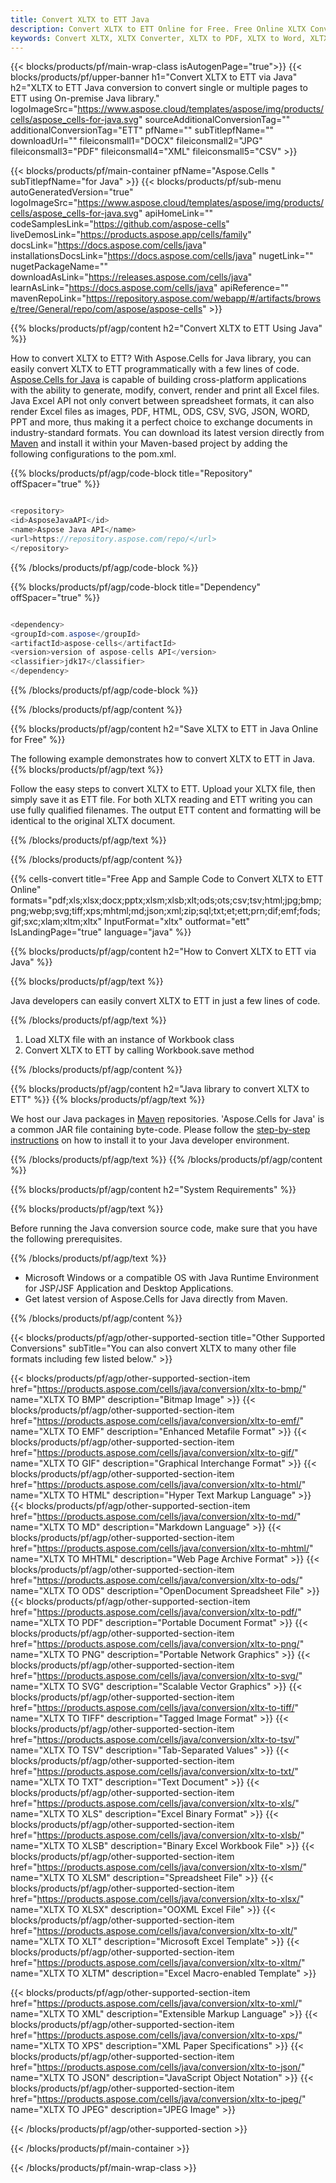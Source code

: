 ```yaml
---
title: Convert XLTX to ETT Java 
description: Convert XLTX to ETT Online for Free. Free Online XLTX Converter. Convert XLTX to Word, Excel, PPTX, PDF, JPG, HTML, ODS, BMP, PNG, SVG, XPS and more.
keywords: Convert XLTX, XLTX Converter, XLTX to PDF, XLTX to Word, XLTX to PPT, XLTX to Image
---
```


{{< blocks/products/pf/main-wrap-class isAutogenPage="true">}}
{{< blocks/products/pf/upper-banner h1="Convert XLTX to ETT via Java" h2="XLTX to ETT Java conversion to convert single or multiple pages to ETT using On-premise Java library." logoImageSrc="https://www.aspose.cloud/templates/aspose/img/products/cells/aspose_cells-for-java.svg" sourceAdditionalConversionTag="" additionalConversionTag="ETT" pfName="" subTitlepfName="" downloadUrl="" fileiconsmall1="DOCX" fileiconsmall2="JPG" fileiconsmall3="PDF" fileiconsmall4="XML" fileiconsmall5="CSV" >}}

{{< blocks/products/pf/main-container pfName="Aspose.Cells " subTitlepfName="for Java" >}}
{{< blocks/products/pf/sub-menu autoGeneratedVersion="true" logoImageSrc="https://www.aspose.cloud/templates/aspose/img/products/cells/aspose_cells-for-java.svg" apiHomeLink="" codeSamplesLink="https://github.com/aspose-cells" liveDemosLink="https://products.aspose.app/cells/family" docsLink="https://docs.aspose.com/cells/java" installationsDocsLink="https://docs.aspose.com/cells/java" nugetLink="" nugetPackageName="" downloadAsLink="https://releases.aspose.com/cells/java" learnAsLink="https://docs.aspose.com/cells/java" apiReference="" mavenRepoLink="https://repository.aspose.com/webapp/#/artifacts/browse/tree/General/repo/com/aspose/aspose-cells" >}}


{{% blocks/products/pf/agp/content h2="Convert XLTX to ETT Using Java" %}}

How to convert XLTX to ETT? With Aspose.Cells for Java library, you can easily convert XLTX to ETT programmatically with  a few lines of code. [Aspose.Cells for Java](https://products.aspose.com/cells/java) is capable of building cross-platform applications with the ability to generate, modify, convert, render and print all Excel files. Java Excel API not only convert between spreadsheet formats, it can also render Excel files as images, PDF, HTML, ODS, CSV, SVG, JSON, WORD, PPT and more, thus making it a perfect choice to exchange documents in industry-standard formats. You can download its latest version directly from [Maven](https://repository.aspose.com/webapp/#/artifacts/browse/tree/General/repo/com/aspose/aspose-cells) and install it within your Maven-based project by adding the following configurations to the pom.xml.

{{% blocks/products/pf/agp/code-block title="Repository" offSpacer="true" %}}

```cs

<repository>
<id>AsposeJavaAPI</id>
<name>Aspose Java API</name>
<url>https://repository.aspose.com/repo/</url>
</repository>

```

{{% /blocks/products/pf/agp/code-block %}}

{{% blocks/products/pf/agp/code-block title="Dependency" offSpacer="true" %}}

```cs

<dependency>
<groupId>com.aspose</groupId>
<artifactId>aspose-cells</artifactId>
<version>version of aspose-cells API</version>
<classifier>jdk17</classifier>
</dependency>

```

{{% /blocks/products/pf/agp/code-block %}}

{{% /blocks/products/pf/agp/content %}}

{{% blocks/products/pf/agp/content h2="Save XLTX to ETT in Java Online for Free" %}}

The following example demonstrates how to convert XLTX to ETT in Java.
{{% blocks/products/pf/agp/text %}}

Follow the easy steps to convert XLTX to ETT. Upload your XLTX file, then simply save it as ETT file. For both XLTX reading and ETT writing you can use fully qualified filenames. The output ETT content and formatting will be identical to the original XLTX document.

{{% /blocks/products/pf/agp/text %}}

{{% /blocks/products/pf/agp/content %}}

{{% cells-convert title="Free App and Sample Code to Convert XLTX to ETT Online" formats="pdf;xls;xlsx;docx;pptx;xlsm;xlsb;xlt;ods;ots;csv;tsv;html;jpg;bmp;png;webp;svg;tiff;xps;mhtml;md;json;xml;zip;sql;txt;et;ett;prn;dif;emf;fods;gif;sxc;xlam;xltm;xltx" InputFormat="xltx" outformat="ett" IsLandingPage="true" language="java" %}}

{{% blocks/products/pf/agp/content h2="How to Convert XLTX to ETT via Java" %}}

{{% blocks/products/pf/agp/text %}}

 Java developers can easily convert XLTX to ETT in just a few lines of code.

{{% /blocks/products/pf/agp/text %}}

1.  Load XLTX file with an instance of Workbook class
1.  Convert XLTX to ETT by calling Workbook.save method

{{% /blocks/products/pf/agp/content %}}

{{% blocks/products/pf/agp/content h2="Java library to convert XLTX to ETT" %}}
{{% blocks/products/pf/agp/text %}}

We host our Java packages in [Maven](https://repository.aspose.com/webapp/#/artifacts/browse/tree/General/repo/com/aspose/aspose-cells) repositories. 'Aspose.Cells for Java' is a common JAR file containing byte-code. Please follow the [step-by-step instructions](https://docs.aspose.com/cells/java/installation/) on how to install it to your Java developer environment.

{{% /blocks/products/pf/agp/text %}}
{{% /blocks/products/pf/agp/content %}}

{{% blocks/products/pf/agp/content h2="System Requirements" %}}

{{% blocks/products/pf/agp/text %}}

 Before running the Java conversion source code, make sure that you have the following prerequisites.

{{% /blocks/products/pf/agp/text %}}

- Microsoft Windows or a compatible OS with Java Runtime Environment for JSP/JSF Application and Desktop Applications.
- Get latest version of Aspose.Cells for Java directly from Maven.

{{% /blocks/products/pf/agp/content %}}


{{< blocks/products/pf/agp/other-supported-section title="Other Supported Conversions" subTitle="You can also convert XLTX to many other file formats including few listed below." >}}

{{< blocks/products/pf/agp/other-supported-section-item href="https://products.aspose.com/cells/java/conversion/xltx-to-bmp/" name="XLTX TO BMP" description="Bitmap Image" >}}
{{< blocks/products/pf/agp/other-supported-section-item href="https://products.aspose.com/cells/java/conversion/xltx-to-emf/" name="XLTX TO EMF" description="Enhanced Metafile Format" >}}
{{< blocks/products/pf/agp/other-supported-section-item href="https://products.aspose.com/cells/java/conversion/xltx-to-gif/" name="XLTX TO GIF" description="Graphical Interchange Format" >}}
{{< blocks/products/pf/agp/other-supported-section-item href="https://products.aspose.com/cells/java/conversion/xltx-to-html/" name="XLTX TO HTML" description="Hyper Text Markup Language" >}}
{{< blocks/products/pf/agp/other-supported-section-item href="https://products.aspose.com/cells/java/conversion/xltx-to-md/" name="XLTX TO MD" description="Markdown Language" >}}
{{< blocks/products/pf/agp/other-supported-section-item href="https://products.aspose.com/cells/java/conversion/xltx-to-mhtml/" name="XLTX TO MHTML" description="Web Page Archive Format" >}}
{{< blocks/products/pf/agp/other-supported-section-item href="https://products.aspose.com/cells/java/conversion/xltx-to-ods/" name="XLTX TO ODS" description="OpenDocument Spreadsheet File" >}}
{{< blocks/products/pf/agp/other-supported-section-item href="https://products.aspose.com/cells/java/conversion/xltx-to-pdf/" name="XLTX TO PDF" description="Portable Document Format" >}}
{{< blocks/products/pf/agp/other-supported-section-item href="https://products.aspose.com/cells/java/conversion/xltx-to-png/" name="XLTX TO PNG" description="Portable Network Graphics" >}}
{{< blocks/products/pf/agp/other-supported-section-item href="https://products.aspose.com/cells/java/conversion/xltx-to-svg/" name="XLTX TO SVG" description="Scalable Vector Graphics" >}}
{{< blocks/products/pf/agp/other-supported-section-item href="https://products.aspose.com/cells/java/conversion/xltx-to-tiff/" name="XLTX TO TIFF" description="Tagged Image Format" >}}
{{< blocks/products/pf/agp/other-supported-section-item href="https://products.aspose.com/cells/java/conversion/xltx-to-tsv/" name="XLTX TO TSV" description="Tab-Separated Values" >}}
{{< blocks/products/pf/agp/other-supported-section-item href="https://products.aspose.com/cells/java/conversion/xltx-to-txt/" name="XLTX TO TXT" description="Text Document" >}}
{{< blocks/products/pf/agp/other-supported-section-item href="https://products.aspose.com/cells/java/conversion/xltx-to-xls/" name="XLTX TO XLS" description="Excel Binary Format" >}}
{{< blocks/products/pf/agp/other-supported-section-item href="https://products.aspose.com/cells/java/conversion/xltx-to-xlsb/" name="XLTX TO XLSB" description="Binary Excel Workbook File" >}}
{{< blocks/products/pf/agp/other-supported-section-item href="https://products.aspose.com/cells/java/conversion/xltx-to-xlsm/" name="XLTX TO XLSM" description="Spreadsheet File" >}}
{{< blocks/products/pf/agp/other-supported-section-item href="https://products.aspose.com/cells/java/conversion/xltx-to-xlsx/" name="XLTX TO XLSX" description="OOXML Excel File" >}}
{{< blocks/products/pf/agp/other-supported-section-item href="https://products.aspose.com/cells/java/conversion/xltx-to-xlt/" name="XLTX TO XLT" description="Microsoft Excel Template" >}}
{{< blocks/products/pf/agp/other-supported-section-item href="https://products.aspose.com/cells/java/conversion/xltx-to-xltm/" name="XLTX TO XLTM" description="Excel Macro-enabled Template" >}}

{{< blocks/products/pf/agp/other-supported-section-item href="https://products.aspose.com/cells/java/conversion/xltx-to-xml/" name="XLTX TO XML" description="Extensible Markup Language" >}}
{{< blocks/products/pf/agp/other-supported-section-item href="https://products.aspose.com/cells/java/conversion/xltx-to-xps/" name="XLTX TO XPS" description="XML Paper Specifications" >}}
{{< blocks/products/pf/agp/other-supported-section-item href="https://products.aspose.com/cells/java/conversion/xltx-to-json/" name="XLTX TO JSON" description="JavaScript Object Notation" >}}
{{< blocks/products/pf/agp/other-supported-section-item href="https://products.aspose.com/cells/java/conversion/xltx-to-jpeg/" name="XLTX TO JPEG" description="JPEG Image" >}}

{{< /blocks/products/pf/agp/other-supported-section >}}

{{< /blocks/products/pf/main-container >}}
    
{{< /blocks/products/pf/main-wrap-class >}}
